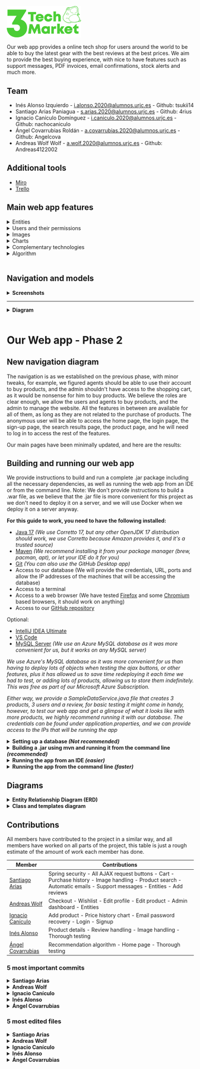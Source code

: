 <img src="backend/app/src/main/resources/static/logo2.png" alt="3TechMarket Logo" width="200"/>

Our web app provides a online tech shop for users around the world to be able to buy the latest gear with the best reviews at the best prices. We aim to provide the best buying experience, with nice to have features such as support messages, PDF invoices, email confirmations, stock alerts and much more.

## **Team**

- Inés Alonso Izquierdo - i.alonso.2020@alumnos.urjc.es - Github: tsukii14
- Santiago Arias Paniagua - s.arias.2020@alumnos.urjc.es - Github: 4rius
- Ignacio Canículo Domínguez - i.caniculo.2020@alumnos.urjc.es - Github: nachocaniculo
- Ángel Covarrubias Roldán - a.covarrubias.2020@alumnos.urjc.es - Github: Angelcova
- Andreas Wolf Wolf - a.wolf.2020@alumnos.urjc.es - Github: Andreas4122002

## **Additional tools**

- [Miro](https://miro.com/welcomeonboard/bFFKSVBqOXhMM2NWRnNqT3NhcFNpUEV2TVd3dmdOUlRmWGs4anlVRVFpdmdzMG1mSU9QVmRZNURnemREMmpZcnwzNDU4NzY0NTM0NTA5OTk5MjM4fDI=?share_link_id=393370734333)
- [Trello](https://trello.com/invite/daw296/ATTI2056649f95538554568fdd81cacddf0800E7D919)

## **Main web app features**


<details><summary>Entities</summary>

| Entity | Description |
| ----------- | ----------- |
| Users | People that will be using our web app. There will be four types of users which will be explained below. All users can edit their profile, and details, including an image. |
| Products | Our users will be able to add these products to their shopping carts and wishlist. They will all have a description, an image, and different reviews. The administrator will also be able to check the stock.| 
| Purchase history | Users will be able to check their purchase history, with the timestamp of the purchase date, hour and payment method, along with the shipping address and price details. Users will be able to generate PDFs from each purchase so they can have access to their invoice. The administrator will be able to access the whole purchase history of the webpage, including details like who made the purchase.| 
| Reviews | Products will have reviews, and these reviews will be added by the users that previously bought the product. Each review will contain a five star rating, along with a comment, and the possibility of adding images. Only users who have bought the product will be able to add a review. The review will be published inmeadiately after sending it, but the administrator will be able to take it down if it contains harmful or inappropiate content.| 
| Support messages | Each user will be able to send support messages, these messages will be stored on our database, and any support personnel will be able to answer the query, this messages will be kept for as long as the query is active and will be removed after a qeury is marked as resolved by either a user or a support agent. | 

</details>

<details><summary>Users and their permissions</summary>

| Entity | Description |
| ----------- | ----------- |
| **Admin** - **Site owner**|  This user will be able to add new products, manage stock and purchases and remove products, as well as moderating reviews. This entity owns the whole website and can make changes to any other entities excluding support messages, which are only owned by support agents and users.  |
| **Support** | These users will see and answers all complaints from the registered customers. These users won't be able to make purchases, use the cart or the wishing list, they will be able to browse the web as usual but their actions will be limited to replying to customer queries. They own the support messages entity, and they can manage their own profile | 
| **Registered customer** | These users will be able to make purchases, add products to a wishlist, use the shopping cart, add reviews (they will also be able to delete their own reviews), view their purchase history, generate invoices and contact support. They own their own entity and can modify their user as much as they want, they can also modify the support message entity, marking a query as solved, or creating one, adding a new table to the database.  | 
| **Guest** | These users will be able to browse the whole website, but their reach will be limited and they won't be able to make purchases, contact support, or have any wishlist. They will be able to have a shopping cart which they will preserve if they register later. They won't own any entity and won't be able to modify any entity. They are only allowed to create a new user entity, registering on our website. | 

</details>

<details><summary>Images</summary>

| Entity | Description |
| ----------- | ----------- |
| Users | This entity includes the user profile picture, this image can be uploaded by the user |
| Products | The products will contain one or more pictures of the product we are selling, these pictures can only be uploaded by the administrator.| 
| Purchase history | The purchase history will contain a thumbnail of the product the user bought, this will be the same image as the product's main image| 
| Reviews | Users adding reviews will be able to upload up to 3 photos of the product, no one will be able to change these photos once the review is submitted.| 

</details>



<details><summary>Charts</summary>

Our web app will include 2 types of charts, the first one will be available for anyone, it will be a price history chart and it will be shown on each product, this is a type of line chart.
The other chart will be a bar chart showing the quantities sold each day for the last week for the administrator.

</details>

<details><summary>Complementary technologies</summary>
<p>
- Invoice generator: Each user will be able to download a PDF invoice of their purchases.
</p>
<p>
- Automatic emails: Users will receive notification emails when they register and when they make purchases on our website.
</p>
<p>
- Stock notifications: Users will be able to receive a notification on the website when they toogle the let me know when there's stock button on our out of stock products.
</p>
<p>
- Support notifications: If a support agent replies to a customer, this customer will have a notification on his dashboard.
</p>
<p>
- Use of Google Maps for the user to be able pin point his location, avoiding the trouble of inputting all the address details.
</p>

</details>


<details><summary>Algorithm</summary>

The algorithm used on our web app will be a simple recommendation algorithm, which will recommend products to our users while they are browsing our web page, according to different factors like their history, their wishlist, their recent purchases or their cart.

</details>

<br>

## **Navigation and models**

<details><summary><b>Screenshots</b></summary>

*We have developed all our pages from scratch using Bootstrap, if everything works out as planned, our model should be completely responsive, as we have used Bootstrap's grid system. But we will have to start developing the web app itself to know if the model is really responsive.*

#### **Home page**

![Home page](Model%20screenshots/home.png)
*We aim to provide a simple, yet enjoyable, shopping experience, with a few featured items running on a carousel in the middle of the website, as well as some recommendations beneath it, we aim to have at least 2 rows of products, but this is just the model.*

<details><summary> <b> Login </b> </summary>

![Login](Model%20screenshots/login.png)
*A simple login page for the user to be able to authenticate, this allows the administrator and the support agents to login as well*
</details>
<details><summary> <b> Sign up </b> </summary>

![Sign up](Model%20screenshots/signup.png)
*Another simple sign up page, where new users can sign up. Administrators and support agents have to be manually added into the system, so they won't be able to sign up using this form*
</details>

<details><summary> <b> Purchase history </b> </summary>

![Purchase history](Model%20screenshots/purchasehistory.png)
*Our website will let the user know all the purchases he/she has done, as well as getting further assistance, leaving a review, returning the product, or cancelling an order that has recently been made. This history is similar to the one that will be accesible for the administrator. We will also provide a unique ID for each order.*
</details>
<details><summary> <b> Add review </b> </summary>

![Add review](Model%20screenshots/addreview.png)
*Our users will be able to leave reviews that include a title, a comment, and some photos*
</details>
<details><summary> <b> Product view </b> </summary>

![Product view](Model%20screenshots/product.png)
*A view where clients can check out photos, specifications and reviews on a product. They will feature a review, and the rest of them will be available before. Note that this is just a model, and our products will include all their information in English.*
</details>

<details><summary> <b> Confirmation </b> </summary>

![Confirmation](Model%20screenshots/confirmation.png)
*A simple message confirming a purchase providing a unique identifier*

</details>
<details><summary> <b> Error </b> </summary>

![Error](Model%20screenshots/error.png)
*A simple error page*

</details>
<details><summary> <b> Checkout </b> </summary>

![Checkout](Model%20screenshots/checkout.png)
*An easy checkout for users to complete their purchases*

</details>
<details><summary> <b> Shopping cart </b> </summary>

![Shopping cart](Model%20screenshots/shoppingcart.png)
*Clients will be able to add quantities and get errors if there is no stock left, as well as continuing to checkout*

</details>
<details><summary> <b> Search results </b> </summary>

![Search results](Model%20screenshots/searchresults.png)
*How we plan our products to be displayed when a user performs a search*

</details>
<details><summary> <b> Review history </b> </summary>

![Review history](Model%20screenshots/reviewhistory.png)
*How the administrator will be able to moderate reviews*

</details>
<details><summary> <b> Edit profile </b> </summary>

![Edit profile](Model%20screenshots/editprofile.png)
*The user will be able to change anything on its profile*

</details>
<details><summary> <b> Add produtcs </b> </summary>

![Add products](Model%20screenshots/addproduct.png)
*The administrator will be able to upload new products, that will become available for everyone browsing the website the moment the form is submitted. We will add the option to add "tags" so the recommendation algorithm can start rolling out the product to select clients.*

</details>
<details><summary> <b> Edit product </b> </summary>

![Edit product](Model%20screenshots/editproduct.png)
*The administrator will be able to access this tool to update the product's price, as well as name, description, photos...*

</details>
<details><summary> <b> Support messages </b> </summary>

![Support messages](Model%20screenshots/messages.png)
*Users will be able to chat live or leave a conversation opened with a support agent on their messages tab*

</details>
<details><summary> <b> Admin dashboard </b> </summary>

![Admin dashboard](Model%20screenshots/dashboard.png)
*A set of tools for the admin to be able to track the progress of the website, as well as editing and adding products, and modding reviews. The administrator will also be able to access a graph that will show the number of orders that were created the last week.*

</details>

</details>

---

<details><summary><b>Diagram</b></summary>

![Navigation diagram](Model%20screenshots/navigationdiagram.jpg)
<br>
*The diagram shows how the user will be able to move throughout our website, all the screenshots can be found on the tab before, as the diagram was not comprehensible using thumbnails, as our website includes several administrator tools and other features that made it impossible to read.*

</details>

<br>

# **Our Web app - Phase 2**
## New navigation diagram
The navigation is as we established on the previous phase, with minor tweaks, for example, we figured agents should be able to use their
account to buy products, and the admin shouldn't have access to the shopping cart, as it would be nonsense for him to buy products.
We believe the roles are clear enough, we allow the users and agents to buy products, and the admin to manage the website. All the features in
between are available for all of them, as long as they are not related to the purchase of products.
The anonymous user will be able to access the home page, the login page, the sign-up page, the search results page, the product page, and he will
need to log in to access the rest of the features.

Our main pages have been minimally updated, and here are the results:

## Building and running our web app

We provide instructions to build and run a complete .jar package including all the necessary dependencies, as well as running the web app from an IDE or from the command line.
Note: We don't provide instructions to build a .war file, as we believe that the .jar file is more convenient for this project as we don't need to deploy it on a server, and we will use Docker when we deploy it on a server anyway.
<br>

**For this guide to work, you need to have the following installed:**
- [Java 17](https://docs.aws.amazon.com/corretto/latest/corretto-17-ug/downloads-list.html) *(We use Corretto 17, but any other OpenJDK 17 distribution should work, we use Corretto because Amazon provides it, and it's a trusted source)*
- [Maven](https://maven.apache.org/download.cgi) *(We recommend installing it from your package manager (brew, pacman, apt), or let your IDE do it for you)*
- [Git](https://git-scm.com/downloads) *(You can also use the GitHub Desktop app)*
- Access to our database (We will provide the credentials, URL, ports and allow the IP addresses of the machines that will be accessing the database)
- Access to a terminal
- Access to a web browser (We have tested [Firefox](https://www.mozilla.org/en-US/firefox/new/) and some [Chromium](https://www.chromium.org/getting-involved/download-chromium) based browsers, it should work on anything)
- Access to our [GitHub repository](https://github.com/CodeURJC-DAW-2022-23/webapp11)

Optional:
- [IntelliJ IDEA Ultimate](https://www.jetbrains.com/idea/download/)
- [VS Code](https://code.visualstudio.com/download)
- [MySQL Server](https://dev.mysql.com/downloads/mysql/) *(We use an Azure MySQL database as it was more convenient for us, but it works on any MySQL server)*

*We use Azure's MySQL database as it was more convenient for us than having to deploy lots of objects
when testing the ajax buttons, or other features, plus it has allowed us to save time redeploying it
each time we had to test, or adding lots of products, allowing us to store them indefinitely. This was free
as part of our Microsoft Azure Subscription.*

*Either way, we provide a SampleDataService.java file that creates 3 products, 3 users and a review,
for basic testing it might come in handy, however, to test our web app and get a glimpse of what it looks like
with more products, we highly recommend running it with our database. The credentials can be found
under application.properties, and we can provide access to the IPs that will be running the app*

<details><summary> <b> Setting up a database <i>(Not recommended)</i> </b> </summary>

1. Install MySQL Server
2. Create a database with a schema called `3techmarket`
3. Change the commented lines in the `application.properties` file to match your database's credentials and comment the lines that connect the actual Azure database.

    ![img_6.png](img_6.png)
4. Uncomment the @PostConstruct method in the `SampleDataService.java` file

    ![img_7.png](img_7.png)
5. Run the web app, and it should create the tables and populate them with the sample data
</details>

<details><summary> <b> Building a .jar using mvn and running it from the command line <i>(recommended)</i> </b> </summary>

1. Clone the repository: `git clone https://github.com/CodeURJC-DAW-2022-23/webapp11.git`
2. Navigate to the project's root directory: `cd webapp11/backend/app`, this is where the `pom.xml` file is located
3. Build the .jar file: `mvn clean package`
   - If everything goes well, you should see something like this:
      ![img_4.png](img_4.png)
4. Run the .jar file: `java -jar target/app-0.0.1-SNAPSHOT.jar`
5. Go to `https://localhost:8443/` to see the web app running
6. To stop the web app, press `Ctrl+C` on the terminal
- To run the web app in the background, run `java -jar target/app-0.0.1-SNAPSHOT.jar &` instead of step 4
- To stop the web app, run `kill $(lsof -t -i:8443)` on the terminal
  - To run the web app on a different port, run `java -jar target/app-0.0.1-SNAPSHOT.jar --server.port=XXXX` instead of step 4, where `XXXX` is the port you want to use, we use 8443 because it's the default port for HTTPS when using Spring Boot in development mode.
  - To stop the web app, run `kill $(lsof -t -i:XXXX)` on the terminal, where `XXXX` is the port you used to run the web app

</details>
<details><summary> <b> Running the app from an IDE <i>(easier)</i> </b> </summary>

We recommend using IntelliJ Idea Ultimate, as it's the IDE we use to develop the web app, and it's the one we're most familiar with, but you can use any IDE you want, as long as it supports Maven projects.

<details><summary> <b> Using IntelliJ Idea Ultimate </b> </summary>

1. Open the project in IntelliJ Idea Ultimate, clone the repository if you haven't already: `git clone https://github.com/CodeURJC-DAW-2022-23/webapp11.git`
2. IntelliJ will automatically detect the project as a Maven project, and will ask you if you want to import it, click on `Import Maven Projects`
3. Once the project is imported, navigate to the `AppApplication.java` file, located at `backend/app/src/main/java/com/techmarket/app/AppApplication.java`
4. Right click on the file and click on `Run 'AppApplication'`

    ![img_1.png](img_1.png)
5. Go to `https://localhost:8443/` to see the web app running
6. To stop the web app, press the stop button in the top right corner of the IDE or on the bottom left side of the console
- If your IDE is properly configured, you can also run the web app from the top right corner of the IDE, by clicking on the green play button next to the `AppApplication` class

  ![img_2.png](img_2.png)

</details>

<details><summary> <b> Visual Studio Code </b> </summary>

This steps assume you have the Java Extension Pack and the Spring Boot Extension Pack installed on Visual Studio Code.
1. Open the project in Visual Studio Code, clone the repository if you haven't already: `git clone https://github.com/CodeURJC-DAW-2022-23/webapp11.git`
2. Navigate to the `AppApplication.java` file, located at `backend/app/src/main/java/com/techmarket/app/AppApplication.java`
3. The editor should show a `Run` button above the `main` method, click on it (you can also press the Play button in the top right corner of the editor assuming you have the Spring Boot Extension Pack installed)
   
    ![img.png](img.png)
4. Go to `https://localhost:8443/` to see the web app running
5. To stop the web app, press the stop button in the floating menu bar that will appear at the top of the screen, or press `Ctrl+C` on the terminal

</details>
</details>

<details><summary> <b> Running the app from the command line <i>(faster)</i> </b> </summary>

1. Clone the repository: `git clone https://github.com/CodeURJC-DAW-2022-23/webapp11.git`
2. Navigate to the project's root directory: `cd webapp11/backend/app`, this is where the `pom.xml` file is located
3. Run the app: `mvn spring-boot:run`
   - If everything goes well, you should see something like this:
      
       ![img_3.png](img_3.png)
4. Navigate to `https://localhost:8443/` to see the web app running
5. To stop the web app, press `Ctrl+C` on the terminal
6. To run the web app in the background, run `mvn spring-boot:run &` instead of step 3
7. To stop the web app, run `kill $(lsof -t -i:8443)` on the terminal
  - To run the web app on a different port, run `mvn spring-boot:run -Dspring-boot.run.arguments=--server.port=XXXX` instead of step 3, where `XXXX` is the port you want to use, we use 8443 because it's the default port for HTTPS when using Spring Boot in development mode.
  - To stop the web app, run `kill $(lsof -t -i:XXXX)` on the terminal, where `XXXX` is the port you used to run the web app

</details>

## Diagrams
<details><summary> <b> Entity Relationship Diagram (ERD) </b> </summary>
Please bear in mind that many of the relationships represent lists, and that sequences, which may
appear like we have lots of entities, are actually just one entity with a list of objects. Some of the
relationships overlap on the diagram, to read the diagram, please follow the arrows and read
how the entities are related, comparing the diagram with the code will help you understand it.

![ER Diagram](img_5.png)

</details>

<details><summary> <b> Class and templates diagram </b> </summary>

![Class Diagram](img_6.jpg)

</details>

## Contributions

All members have contributed to the project in a similar way, and all members have worked on all parts of the project, this table is just a rough estimate of the amount of work each member has done.

| Member                                               | Contributions                                                                                                                                                         |
|------------------------------------------------------|-----------------------------------------------------------------------------------------------------------------------------------------------------------------------|
| [Santiago Arias](https://github.com/4rius)           | Spring security - All AJAX request buttons - Cart - Purchase history - Image handling - Product search - Automatic emails - Support messages - Entities - Add reviews |
| [Andreas Wolf](https://github.com/Andreas4122002)    | Checkout - Wishlist - Edit profile - Edit product - Admin dashboard - Entities                                                                                        |
| [Ignacio Canículo](https://github.com/nachocaniculo) | Add product - Price history chart - Email password recovery - Login - Signup                                                                                          |
| [Inés Alonso](https://github.com/tsukii14)           | Product details - Review handling - Image handling - Thorough testing                                                                                                                 |
| [Ángel Covarrubias](https://github.com/angelcova)    | Recommendation algorithm - Home page - Thorough testing                                                                                                               |

### 5 most important commits

<details><summary> <b> Santiago Arias </b> </summary>

- [Finished support chat](https://github.com/CodeURJC-DAW-2022-23/webapp11/commit/adbb2af3a1d2687c3d75ad596838626ce0b51691)
- [Ajax button and cart controller](https://github.com/CodeURJC-DAW-2022-23/webapp11/commit/ddbf93d0da4b8249b3f8604d182d21388da7a4bf)
- [Headers,pageable and AJAX with JSON](https://github.com/CodeURJC-DAW-2022-23/webapp11/commit/0f55370475d94e8f47ed2c345ea3ee146af542dc#diff-1cc9442bfbec310ff7a3a5005337b137a0e1c1dde0a3ffe08258b49b34aad16d)
- [Database optimisation (reduced queries for the vast majority of tasks)](https://github.com/CodeURJC-DAW-2022-23/webapp11/commit/fd8278e475a8d64609f27dd5edb72e5dadb21f65)
- [Email confirmation when signing up](https://github.com/CodeURJC-DAW-2022-23/webapp11/commit/5788d318549cb70423c3e8dd691a622316ae3238)

</details>

<details><summary> <b> Andreas Wolf </b> </summary>

</details>

<details><summary> <b> Ignacio Canículo </b> </summary>

</details>

<details><summary> <b> Inés Alonso </b> </summary>

</details>

<details><summary> <b> Ángel Covarrubias </b> </summary>

</details>

### 5 most edited files

<details><summary> <b> Santiago Arias </b> </summary>

- [ProductController.java](https://github.com/CodeURJC-DAW-2022-23/webapp11/blob/main/backend/app/src/main/java/com/techmarket/app/controller/ProductController.java)
- [CartController.java](https://github.com/CodeURJC-DAW-2022-23/webapp11/blob/development/backend/app/src/main/java/com/techmarket/app/controller/CartController.java)
- [ajaxsearch.js](https://github.com/CodeURJC-DAW-2022-23/webapp11/blob/main/backend/app/src/main/resources/static/ajaxsearch.js)
- [ChatController.java](https://github.com/CodeURJC-DAW-2022-23/webapp11/blob/main/backend/app/src/main/java/com/techmarket/app/controller/ChatController.java)
- [SearchController.java](https://github.com/CodeURJC-DAW-2022-23/webapp11/blob/main/backend/app/src/main/java/com/techmarket/app/controller/SearchController.java)

</details>

<details><summary> <b> Andreas Wolf </b> </summary>

</details>

<details><summary> <b> Ignacio Canículo </b> </summary>

</details>

<details><summary> <b> Inés Alonso </b> </summary>

</details>

<details><summary> <b> Ángel Covarrubias </b> </summary>

</details>
